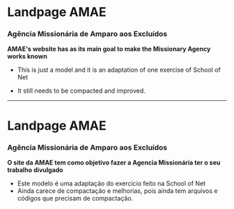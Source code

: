 # Landpage AMAE

### Agência Missionária de Amparo aos Excluídos

**AMAE's website has as its main goal to make the Missionary Agency works known**


* This is just a model and it is an adaptation of one exercise of School of Net

* It still needs to be compacted and improved.

____

# Landpage AMAE

### Agência Missionária de Amparo aos Excluídos

**O site da AMAE tem como objetivo fazer a Agencia Missionária ter o seu trabalho divulgado**


* Este modelo é uma adaptação do exercício feito na School of Net
* Ainda carece de compactação e melhorias, pois ainda tem arquivos e códigos que precisam de compactação.